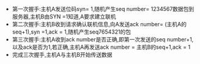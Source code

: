 - 第一次握手:主机A发送位码syn= 1,随机产生seq number= 1234567数据包到服务器,主机B由SYN =1知道,A要求建立联机
- 第二次握手:主机B收到请求确认联机信息,向A发送ack number= (主机A的seq+1),syn =1,ack = 1,随机产生seq7654321的包
- 第三次握手:主机A收到ack number是否正确,即第一次发送的seq number+1,以及ack是否为1,若正确,主机A再发送ack number = 主机B的seq+1,ack = 1
- 完成三次握手,主机A与主机B开始传送数据
